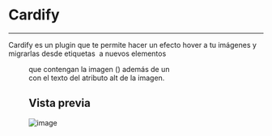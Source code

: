 # Cardify

***

Cardify es un plugin que te permite hacer un efecto hover a tu imágenes y migrarlas desde etiquetas <img> a nuevos elementos <figure> que contengan la imagen (<img>) además de un <figcaption> con el texto del atributo alt de la imagen.

## Vista previa 

![image](public/assets/images/readme-img.png)
